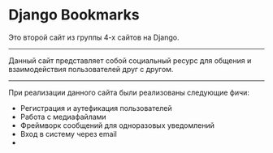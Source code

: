 # Django Bookmarks

Это второй сайт из группы 4-х сайтов на Django.

------------------------------------------------

Данный сайт представляет собой социальный ресурс для общения и взаимодействия пользователей друг с другом.

------------------------------------------------

При реализации данного сайта были реализованы следующие фичи:

* Регистрация и аутефикация пользователей
* Работа с медиафайлами
* Фреймворк сообщений для одноразовых уведомлений
* Вход в систему через email
* 